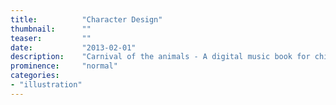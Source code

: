 ```yaml
---
title:			"Character Design"
thumbnail:		""
teaser:			""
date:			"2013-02-01"
description:	"Carnival of the animals - A digital music book for children."
prominence:		"normal"
categories:
- "illustration"
---
```



